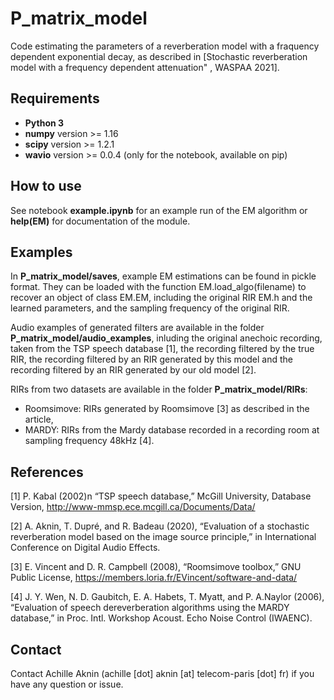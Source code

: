 P_matrix_model
===

Code estimating the parameters of a reverberation model with a fraquency dependent exponential decay, as described in [Stochastic reverberation model with a frequency dependent attenuation" , WASPAA 2021].

Requirements
-------------
  - **Python 3**
  - **numpy** version >= 1.16
  - **scipy** version >= 1.2.1
  - **wavio** version >= 0.0.4 (only for the notebook, available on pip)

How to use
-------------
  See notebook **example.ipynb** for an example run of the EM algorithm or **help(EM)** for documentation of the module.

Examples
-------------
  In **P_matrix_model/saves**, example EM estimations can be found in pickle format. They can be loaded with the function EM.load_algo(filename) to recover an object of class EM.EM, including the original RIR EM.h and the learned parameters, and the sampling frequency of the original RIR.
  
  Audio examples of generated filters are available in the folder **P_matrix_model/audio_examples**, inluding the original anechoic recording, taken from the TSP speech database [1], the recording filtered by the true RIR, the recording filtered by an RIR generated by this model and the recording filtered by an RIR generated by our old model [2].
  
  RIRs from two datasets are available in the folder **P_matrix_model/RIRs**:
  - Roomsimove: RIRs generated by Roomsimove [3] as described in the article,
  - MARDY: RIRs from the Mardy database recorded in a recording room at sampling frequency 48kHz [4].
  
  
  
References
-------------
<a id="1">[1]</a> 
P. Kabal (2002)n
“TSP speech database,”
McGill University, Database Version,
http://www-mmsp.ece.mcgill.ca/Documents/Data/


<a id="1">[2]</a> 
A. Aknin, T. Dupré, and R. Badeau (2020),
“Evaluation of a stochastic reverberation model based on the image source principle,”
in International Conference on Digital Audio Effects.

<a id="1">[3]</a> 
E. Vincent and D. R. Campbell (2008),
“Roomsimove toolbox,”
GNU Public License,
https://members.loria.fr/EVincent/software-and-data/

<a id="1">[4]</a> 
J. Y. Wen, N. D. Gaubitch, E. A. Habets, T. Myatt, and P. A.Naylor (2006),
“Evaluation of speech dereverberation algorithms using the MARDY database,”
in Proc. Intl. Workshop Acoust. Echo Noise Control (IWAENC).


Contact
-------------
  Contact Achille Aknin (achille [dot] aknin [at] telecom-paris [dot] fr) if you have any question or issue.
